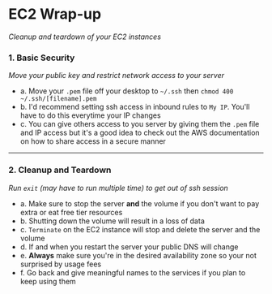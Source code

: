 # EC2 Wrap-up
*Cleanup and teardown of your EC2 instances*

### **1. Basic Security**
*Move your public key and restrict network access to your server*
 - a. Move your `.pem` file off your desktop to `~/.ssh` then `chmod 400 ~/.ssh/[filename].pem`
 - b. I'd recommend setting ssh access in inbound rules to `My IP`. You'll have to do this everytime your IP changes
 - c. You can give others access to you server by giving them the `.pem` file and IP access but it's a good idea to check out the AWS documentation on how to share access in a secure manner
---
### **2. Cleanup and Teardown**
*Run `exit` (may have to run multiple time) to get out of ssh session*
 - a. Make sure to stop the server **and** the volume if you don't want to pay extra or eat free tier resources
 - b. Shutting down the volume will result in a loss of data
 - c. `Terminate` on the EC2 instance will stop and delete the server and the volume
 - d. If and when you restart the server your public DNS will change
 - e. **Always** make sure you're in the desired availability zone so your not surprised by usage fees
 - f. Go back and give meaningful names to the services if you plan to keep using them
 